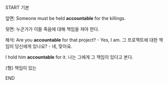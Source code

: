 START
기본

앞면:
Someone must be held **accountable** for the killings. 

뒷면:
누군가가 이들 죽음에 대해 책임을 져야 한다.

해석:
Are you **accountable** for that project? - Yes, I am.
그 프로젝트에 대한 책임이 당신에게 있나요? - 네, 맞아요.

I hold him **accountable** for it. 
나는 그에게 그 책임이 있다고 본다.

{형} 책임이 있는
<!--ID: 1743750350543-->
END